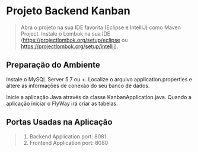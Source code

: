 # Projeto Backend Kanban

> Abra o projeto na sua IDE favorita (Eclipse e IntelliJ) como Maven Project. Instale o Lombok na sua IDE (https://projectlombok.org/setup/eclipse ou https://projectlombok.org/setup/intellij).


## Preparação do Ambiente

Instale o MySQL Server 5.7 ou +. Localize o arquivo application.properties e altere as informações de conexão do seu banco de dados.

Inicie a aplicação Java através da classe KanbanApplication.java. Quando a aplicação iniciar o FlyWay irá criar as tabelas.


## Portas Usadas na Aplicação

> 1. Backend Application port: 8081
> 2. Frontend Application port: 8080